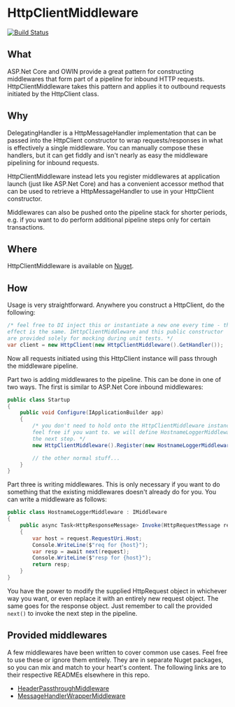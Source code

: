 # HttpClientMiddleware

[![Build Status](https://travis-ci.org/glassechidna/HttpClientMiddleware.svg?branch=master)](https://travis-ci.org/glassechidna/HttpClientMiddleware)

## What

ASP.Net Core and OWIN provide a great pattern for constructing middlewares
that form part of a pipeline for inbound HTTP requests. HttpClientMiddleware
takes this pattern and applies it to outbound requests initiated by the
HttpClient class.

## Why

DelegatingHandler is a HttpMessageHandler implementation that can be passed
into the HttpClient constructor to wrap requests/responses in what is 
effectively a single middleware. You can manually compose these handlers,
but it can get fiddly and isn't nearly as easy the middleware pipelining
for inbound requests.

HttpClientMiddleware instead lets you register middlewares at application
launch (just like ASP.Net Core) and has a convenient accessor method that
can be used to retrieve a HttpMessageHandler to use in your HttpClient
constructor. 

Middlewares can also be pushed onto the pipeline stack for shorter periods, 
e.g. if you want to do perform additional pipeline steps only for certain
transactions.

## Where

HttpClientMiddleware is available on [Nuget](https://www.nuget.org/packages/HttpClientMiddleware/).

## How

Usage is very straightforward. Anywhere you construct a HttpClient, do
the following:

```csharp
/* feel free to DI inject this or instantiate a new one every time - the 
effect is the same. IHttpClientMiddleware and this public constructor 
are provided solely for mocking during unit tests. */
var client = new HttpClient(new HttpClientMiddleware().GetHandler());
```

Now all requests initiated using this HttpClient instance will pass through 
the middleware pipeline.

Part two is adding middlewares to the pipeline. This can be done in one of two
ways. The first is similar to ASP.Net Core inbound middlewares:

```csharp
public class Startup
{
    public void Configure(IApplicationBuilder app)
    {
        /* you don't need to hold onto the HttpClientMiddleware instance - but 
        feel free if you want to. we will define HostnameLoggerMiddleware in 
        the next step. */
        new HttpClientMiddleware().Register(new HostnameLoggerMiddleware());

        // the other normal stuff...
    }
}

```

Part three is writing middlewares. This is only necessary if you want to do
something that the existing middlewares doesn't already do for you. You can
write a middleware as follows:

```csharp
public class HostnameLoggerMiddleware : IMiddleware
{
    public async Task<HttpResponseMessage> Invoke(HttpRequestMessage request, Func<HttpRequestMessage, Task<HttpResponseMessage>> next)
    {
        var host = request.RequestUri.Host;
        Console.WriteLine($"req for {host}");
        var resp = await next(request);
        Console.WriteLine($"resp for {host}");
        return resp;
    }
}
```

You have the power to modify the supplied HttpRequest object in whichever way
you want, or even replace it with an entirely new request object. The same goes
for the response object. Just remember to call the provided `next()` to invoke
the next step in the pipeline.

## Provided middlewares

A few middlewares have been written to cover common use cases. Feel free to use
these or ignore them entirely. They are in separate Nuget packages, so you can
mix and match to your heart's content. The following links are to their respective
READMEs elsewhere in this repo.

* [HeaderPassthroughMiddleware](HttpClientMiddleware.HeaderPassthroughMiddleware/README.md)
* [MessageHandlerWrapperMiddleware](HttpClientMiddleware.MessageHandlerWrapperMiddleware/README.md)
